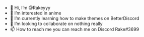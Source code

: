 - 👋 Hi, I’m @Rakeyyy
- 👀 I’m interested in anime
- 🌱 I’m currently learning how to make themes on BetterDiscord
- 💞️ I’m looking to collaborate on nothing really
- 📫 How to reach me you can reach me on Discord Rake#3699

<!---
Rakeyyy/Rakeyyy is a ✨ special ✨ repository because its `README.md` (this file) appears on your GitHub profile.
You can click the Preview link to take a look at your changes.
--->
